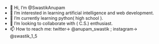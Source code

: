 - 👋 Hi, I’m @SwastikAnupam
- 👀 I’m interested in learning artificial intelligence  and web development.
- 🌱 I’m currently learning python( high school ).
- 💞️ I’m looking to collaborate with ( C.S.) enthusiast.
- 📫 How to reach me: twitter-> @anupam_swastik ; instagram-> @swastik_1_5

<!---
SwastikAnupam/SwastikAnupam is a ✨ special ✨ repository because its `README.md` (this file) appears on your GitHub profile.
You can click the Preview link to take a look at your changes.
--->
